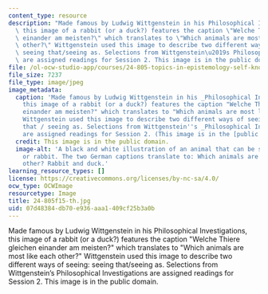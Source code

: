 ```yaml
---
content_type: resource
description: "Made famous by Ludwig Wittgenstein in his Philosophical Investigations,\
  \ this image of a rabbit (or a duck?) features the caption \"Welche Thiere gleichen\
  \ einander am meisten?\" which translates to \"Which animals are most like each\
  \ other?\" Wittgenstein used this image to describe two different ways of seeing:\
  \ seeing that/seeing as. Selections from Wittgenstein\u2019s Philosophical Investigations\
  \ are assigned readings for Session 2. This image is in the public domain."
file: /ol-ocw-studio-app/courses/24-805-topics-in-epistemology-self-knowledge-fall-2015/07d48384db70e936aaa1409cf25b3a0b_24-805f15-th.jpg
file_size: 7237
file_type: image/jpeg
image_metadata:
  caption: 'Made famous by Ludwig Wittgenstein in his _Philosophical Investigations_,
    this image of a rabbit (or a duck?) features the caption "Welche Thiere gleichen
    einander am meisten?" which translates to "Which animals are most like each other?"
    Wittgenstein used this image to describe two different ways of seeing: seeing
    that / seeing as. Selections from Wittgenstein''s _Philosophical Investigations_
    are assigned readings for Session 2. (This image is in the [public domain](https://commons.wikimedia.org/wiki/File:Kaninchen_und_Ente.png).)'
  credit: This image is in the public domain.
  image-alt: 'A black and white illustration of an animal that can be seen as a duck
    or rabbit. The two German captions translate to: Which animals are most like each
    other? Rabbit and duck.'
learning_resource_types: []
license: https://creativecommons.org/licenses/by-nc-sa/4.0/
ocw_type: OCWImage
resourcetype: Image
title: 24-805f15-th.jpg
uid: 07d48384-db70-e936-aaa1-409cf25b3a0b
---
```

Made famous by Ludwig Wittgenstein in his Philosophical Investigations, this image of a rabbit (or a duck?) features the caption "Welche Thiere gleichen einander am meisten?" which translates to "Which animals are most like each other?" Wittgenstein used this image to describe two different ways of seeing: seeing that/seeing as. Selections from Wittgenstein’s Philosophical Investigations are assigned readings for Session 2. This image is in the public domain.
